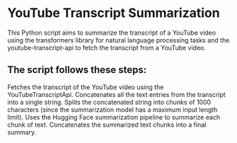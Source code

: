 
# YouTube Transcript Summarization
This Python script aims to summarize the transcript of a YouTube video using the transformers library for natural language processing tasks and the youtube-transcript-api to fetch the transcript from a YouTube video.

## The script follows these steps:

Fetches the transcript of the YouTube video using the YouTubeTranscriptApi.
Concatenates all the text entries from the transcript into a single string.
Splits the concatenated string into chunks of 1000 characters (since the summarization model has a maximum input length limit).
Uses the Hugging Face summarization pipeline to summarize each chunk of text.
Concatenates the summarized text chunks into a final summary.
